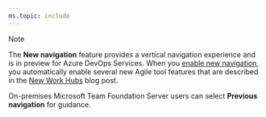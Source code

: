 ```yaml
---
ms.topic: include
---
```


> [!NOTE]
> The **New navigation** feature provides a vertical navigation experience and is in preview for Azure DevOps Services. When you [enable new navigation](../../project/navigation/preview-features.md), you automatically enable several new Agile tool features that are described in the [New Work Hubs](https://blogs.msdn.microsoft.com/devops/2018/06/22/new-work-hubs/) blog post. 
> 
> On-premises Microsoft Team Foundation Server users can select **Previous navigation** for guidance.

